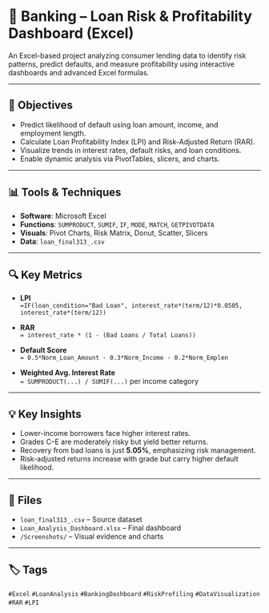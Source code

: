 # 💼 Banking – Loan Risk & Profitability Dashboard (Excel)

An Excel-based project analyzing consumer lending data to identify risk patterns, predict defaults, and measure profitability using interactive dashboards and advanced Excel formulas.

---

## 📌 Objectives

- Predict likelihood of default using loan amount, income, and employment length.
- Calculate Loan Profitability Index (LPI) and Risk-Adjusted Return (RAR).
- Visualize trends in interest rates, default risks, and loan conditions.
- Enable dynamic analysis via PivotTables, slicers, and charts.

---

## 📊 Tools & Techniques

- **Software**: Microsoft Excel
- **Functions**: `SUMPRODUCT`, `SUMIF`, `IF`, `MODE`, `MATCH`, `GETPIVOTDATA`
- **Visuals**: Pivot Charts, Risk Matrix, Donut, Scatter, Slicers
- **Data**: `loan_final313_.csv`

---

## 🔍 Key Metrics

- **LPI**  
  `=IF(loan_condition="Bad Loan", interest_rate*(term/12)*0.0505, interest_rate*(term/12))`

- **RAR**  
  `= interest_rate * (1 - (Bad Loans / Total Loans))`

- **Default Score**  
  `= 0.5*Norm_Loan_Amount - 0.3*Norm_Income - 0.2*Norm_Emplen`

- **Weighted Avg. Interest Rate**  
  `= SUMPRODUCT(...) / SUMIF(...)` per income category

---

## 💡 Key Insights

- Lower-income borrowers face higher interest rates.
- Grades C–E are moderately risky but yield better returns.
- Recovery from bad loans is just **5.05%**, emphasizing risk management.
- Risk-adjusted returns increase with grade but carry higher default likelihood.

---

## 📁 Files

- `loan_final313_.csv` – Source dataset  
- `Loan_Analysis_Dashboard.xlsx` – Final dashboard  
- `/Screenshots/` – Visual evidence and charts

---

## 🏷️ Tags

`#Excel` `#LoanAnalysis` `#BankingDashboard` `#RiskProfiling` `#DataVisualization` `#RAR` `#LPI`

